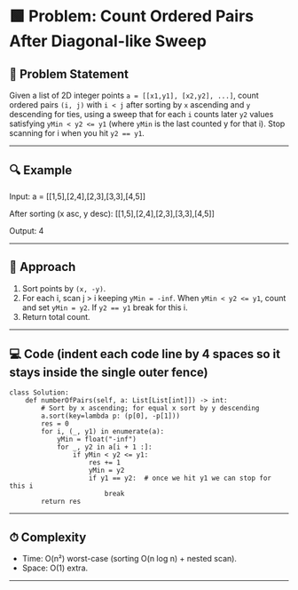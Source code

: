 # 🟩 Problem: Count Ordered Pairs After Diagonal-like Sweep

## 📜 Problem Statement
Given a list of 2D integer points `a = [[x1,y1], [x2,y2], ...]`, count ordered pairs `(i, j)` with `i < j` after sorting by `x` ascending and `y` descending for ties, using a sweep that for each `i` counts later `y2` values satisfying `yMin < y2 <= y1` (where `yMin` is the last counted y for that i). Stop scanning for i when you hit `y2 == y1`.

---

## 🔍 Example

Input:
    a = [[1,5],[2,4],[2,3],[3,3],[4,5]]

After sorting (x asc, y desc):
    [[1,5],[2,4],[2,3],[3,3],[4,5]]

Output:
    4

---

## 🧠 Approach
1. Sort points by `(x, -y)`.
2. For each i, scan j > i keeping `yMin = -inf`. When `yMin < y2 <= y1`, count and set `yMin = y2`. If `y2 == y1` break for this i.
3. Return total count.

---

## 💻 Code (indent each code line by 4 spaces so it stays inside the single outer fence)
    class Solution:
        def numberOfPairs(self, a: List[List[int]]) -> int:
            # Sort by x ascending; for equal x sort by y descending
            a.sort(key=lambda p: (p[0], -p[1]))
            res = 0
            for i, (_, y1) in enumerate(a):
                yMin = float("-inf")
                for _, y2 in a[i + 1 :]:
                    if yMin < y2 <= y1:
                        res += 1
                        yMin = y2
                        if y1 == y2:  # once we hit y1 we can stop for this i
                            break
            return res

---

## ⏱ Complexity
- Time: O(n²) worst-case (sorting O(n log n) + nested scan).
- Space: O(1) extra.

---
